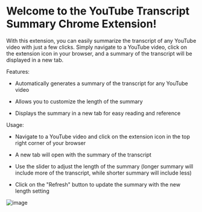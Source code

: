 # Welcome to the YouTube Transcript Summary Chrome Extension!

With this extension, you can easily summarize the transcript of any YouTube video with just a few clicks. Simply navigate to a YouTube video, click on the extension icon in your browser, and a summary of the transcript will be displayed in a new tab.

Features:

  * Automatically generates a summary of the transcript for any YouTube video
  
  * Allows you to customize the length of the summary
  
  * Displays the summary in a new tab for easy reading and reference

Usage:

  * Navigate to a YouTube video and click on the extension icon in the top right corner of your browser
  
  * A new tab will open with the summary of the transcript
  
  * Use the slider to adjust the length of the summary (longer summary will include more of the transcript, while shorter summary will include less)
  
  * Click on the "Refresh" button to update the summary with the new length setting

![image](https://user-images.githubusercontent.com/102334419/210088978-0a8fcd9d-2ae8-4321-a804-c5c28da707ad.png)
